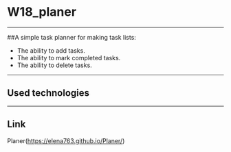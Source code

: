 # W18_planer

---

##A simple task planner for making task lists:

- The ability to add tasks.
- The ability to mark completed tasks.
- The ability to delete tasks.

---

## Used technologies


---

## Link

Planer(https://elena763.github.io/Planer/)
